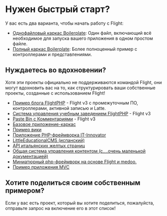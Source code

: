# Нужен быстрый старт?

У вас есть два варианта, чтобы начать работу с Flight:

- [Однофайловый каркас Boilerplate](https://github.com/flightphp/skeleton-simple): Один файл, включающий всё необходимое для запуска вашего приложения в одном простом файле.
- [Полный каркас Boilerplate](https://github.com/flightphp/skeleton): Более полноценный пример с контроллерами и представлениями.

## Нуждаетесь во вдохновении?

Хотя эти проекты официально не поддерживаются командой Flight, они могут вдохновить вас на то, как структурировать ваши собственные проекты, созданные с использованием Flight!

- [Пример блога FlightPHP](https://github.com/n0nag0n/flightphp-blog) - Flight v3 с промежуточным ПО, контроллерами, активной записью и Latte.
- [Система управления учебным заведением FlightPHP](https://github.com/krmu/FlightPHP_School) - Flight v3
- [Paste Bin c Комментариями](https://github.com/n0nag0n/commie2) - Flight v3
- [Базовое приложение-каркас](https://github.com/markhughes/flight-skeleton)
- [Пример вики](https://github.com/Skayo/FlightWiki)
- [Приложение PHP-фреймворка IT-Innovator](https://github.com/itinnovator/myphp-app)
- [LittleEducationalCMS (испанский)](https://github.com/casgin/LittleEducationalCMS)
- [API итальянских желтых страниц](https://github.com/chiccomagnus/PGAPI)
- [Общая система управления контентом (с....очень маленькой документацией)](https://github.com/recepuncu/cms)
- [Миниатюрный php-фреймворк на основе Flight и medoo.](https://github.com/ycrao/tinyme)
- [Пример приложения MVC](https://github.com/paddypei/Flight-MVC)

## Хотите поделиться своим собственным примером?

Если у вас есть проект, который вы хотите поделиться, пожалуйста, отправьте запрос на включение его в этот список!